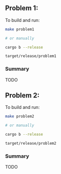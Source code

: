 

## Problem 1:

To build and run:

```bash
make problem1

# or manually

cargo b --release

target/release/problem1

```

### Summary

TODO

## Problem 2:

To build and run:

```bash
make problem2

# or manually

cargo b --release

target/release/problem2
```

### Summary

TODO
